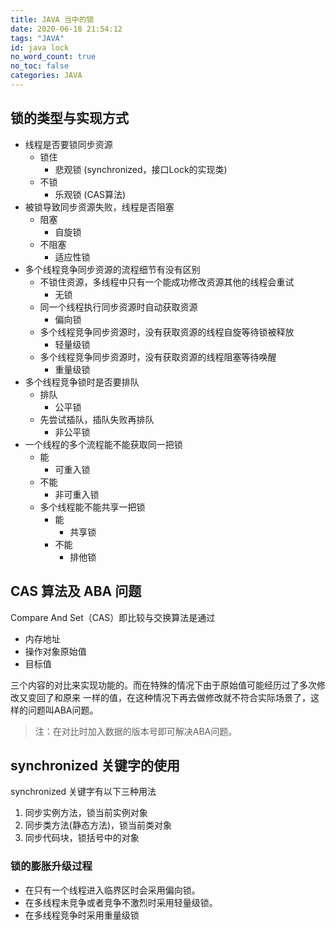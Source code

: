 ```yaml
---
title: JAVA 当中的锁
date: 2020-06-18 21:54:12
tags: "JAVA"
id: java lock
no_word_count: true
no_toc: false
categories: JAVA
---
```


## 锁的类型与实现方式

- 线程是否要锁同步资源
  - 锁住
    - 悲观锁 (synchronized，接口Lock的实现类)
  - 不锁
    - 乐观锁 (CAS算法)
- 被锁导致同步资源失败，线程是否阻塞
  - 阻塞
    - 自旋锁
  - 不阻塞
    - 适应性锁
- 多个线程竞争同步资源的流程细节有没有区别
  - 不锁住资源，多线程中只有一个能成功修改资源其他的线程会重试
    - 无锁
  - 同一个线程执行同步资源时自动获取资源
    - 偏向锁
  - 多个线程竞争同步资源时，没有获取资源的线程自旋等待锁被释放
    - 轻量级锁
  - 多个线程竞争同步资源时，没有获取资源的线程阻塞等待唤醒
    - 重量级锁
- 多个线程竞争锁时是否要排队
  - 排队
    - 公平锁
  - 先尝试插队，插队失败再排队
    - 非公平锁
- 一个线程的多个流程能不能获取同一把锁
  - 能
    - 可重入锁
  - 不能
    - 非可重入锁
  - 多个线程能不能共享一把锁
    - 能
      - 共享锁
    - 不能
      - 排他锁

## CAS 算法及 ABA 问题

Compare And Set（CAS）即比较与交换算法是通过

- 内存地址
- 操作对象原始值
- 目标值

三个内容的对比来实现功能的。而在特殊的情况下由于原始值可能经历过了多次修改又变回了和原来
一样的值，在这种情况下再去做修改就不符合实际场景了，这样的问题叫ABA问题。

> 注：在对比时加入数据的版本号即可解决ABA问题。

## synchronized 关键字的使用

synchronized 关键字有以下三种用法

1. 同步实例方法，锁当前实例对象
2. 同步类方法(静态方法)，锁当前类对象
3. 同步代码块，锁括号中的对象

### 锁的膨胀升级过程

- 在只有一个线程进入临界区时会采用偏向锁。
- 在多线程未竞争或者竞争不激烈时采用轻量级锁。
- 在多线程竞争时采用重量级锁

<!--## 对象的内存结构-->

<!--对象在内存中分为对象头和实际数据两个部分：-->

<!--对象头中包含：-->

<!--- hash码-->
<!--- 对象所处的年代-->
<!--- 对象锁-->
<!--- 锁的状态标志-->
<!--- 偏向锁ID-->
<!--- 偏向时间-->

<!--对象实际数据部分包含：-->

<!--- 成员变量-->
<!--- 方法-->

